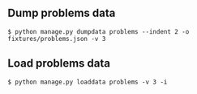 


## Dump problems data

```shell
$ python manage.py dumpdata problems --indent 2 -o fixtures/problems.json -v 3
```

## Load problems data

```shell
$ python manage.py loaddata problems -v 3 -i
```
